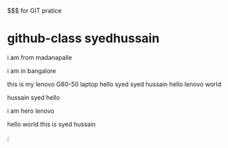 $$$ for GIT pratice
# github-class  syedhussain
i am from madanapalle

i am in bangalore

this is my lenovo G80-50 laptop
hello syed
syed hussain
hello  lenovo world

hussain syed hello

i am hero lenovo

hello world this is syed hussain




;
